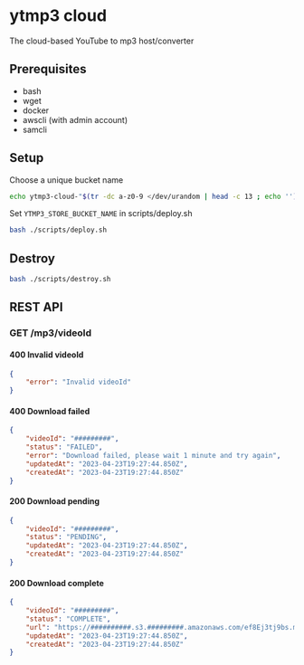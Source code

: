 # ytmp3 cloud
The cloud-based YouTube to mp3 host/converter

## Prerequisites
- bash
- wget
- docker
- awscli (with admin account)
- samcli

## Setup

Choose a unique bucket name
```bash
echo ytmp3-cloud-"$(tr -dc a-z0-9 </dev/urandom | head -c 13 ; echo '')"
```

Set `YTMP3_STORE_BUCKET_NAME` in scripts/deploy.sh

```bash
bash ./scripts/deploy.sh
```

## Destroy
```bash
bash ./scripts/destroy.sh
```

## REST API
### GET /mp3/videoId

#### 400 Invalid videoId
```json
{
    "error": "Invalid videoId"
}
```

#### 400 Download failed
```json
{
    "videoId": "#########",
    "status": "FAILED",
    "error": "Download failed, please wait 1 minute and try again",
    "updatedAt": "2023-04-23T19:27:44.850Z",
    "createdAt": "2023-04-23T19:27:44.850Z"
}
```

#### 200 Download pending
```json
{
    "videoId": "#########",
    "status": "PENDING",
    "updatedAt": "2023-04-23T19:27:44.850Z",
    "createdAt": "2023-04-23T19:27:44.850Z"
}
```

#### 200 Download complete
```json
{
    "videoId": "#########",
    "status": "COMPLETE",
    "url": "https://##########.s3.#########.amazonaws.com/ef8Ej3tj9bs.mp3",
    "updatedAt": "2023-04-23T19:27:44.850Z",
    "createdAt": "2023-04-23T19:27:44.850Z"
}
```
